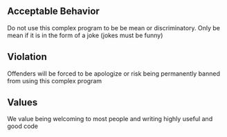 ## Acceptable Behavior
Do not use this complex program to be be mean or discriminatory. Only be mean if it is in the form of a joke (jokes must be funny)

## Violation
Offenders will be forced to be apologize or risk being permanently banned from using this complex program

## Values
We value being welcoming to most people and writing highly useful and good code
